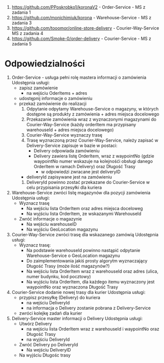 1. https://github.com/PPoskrobko1/koronaV2 - Order-Service - MS z zadania 1
1. https://github.com/monichimiuk/korona - Warehouse-Service - MS z zadania 3
1. https://github.com/tooomor/online-store-delivery - Courier-Way-Service MS z zadania 4
1. https://github.com/Smoke-0/order-delivery - Courier-Service - MS z zadania 5

# Odpowiedzialności
1. Order-Service - usługa pełni rolę mastera informacji o zamówienia
Udostępnia usługi:
	* zapisz zamówienie
		* na wejściu OderItems + adres 
	* udostępnij informacje o zamówieniu
	* przekaż zamówienie do realizacji
		1. Odpytanie odpytamy Warehouse-Service o magazyny, w których dostępne są produkty z zamówienia + adres miejsca docelowego
	  1. Przekazanie zamówienia wraz z wyznaczonymi magazynami do Courier-Way-Service (każdy orderItem ma przypisany warehouseId  + adres miejsca docelowego)
		1. Courier-Way-Service wyznaczy trasę
		1. Trasę wyznaczoną przez Courier-Way-Service, należy zapisać w Delivery-Service zapisuje w bazie w postaci:
			  * Delivery odpowiada zamówieniu
			  * Delivery zawiera listę OrderItem, wraz z waypointNo (gdzie waypointNo numer wskazuje na kolejnośći obsługi danego OrderItem w ramach Delivery) oraz Długość Trasy
				* w odpowiedzi zwracane jest deliveryID
        * deliveryId zapisywane jest na zamówieniu
		1. DeliveryId powinno zostać przekazane do Courier-Service w celu przypisania przesyłki dla kuriera
1. Warehouse-Service zwróci listę magazynów dla pozycji zamówienia
  Udostępnia usługi:
    * Wyznacz trasę
      * Na wejściu lista OrderItem oraz adres miejsca doceloweg
      * Na wyjściu lista OrderItem, ze wskazanymi WarehouseId
    * Zwróć informacje o magazynie
      * Na wejściu warehouseID
      * Na wyjściu GeoLocation magazynu
1. Courier-Way-Service zwróci trasę dla wskazanego zamówią
   Udostępnia usługi:
     * Wyznacz trasę:
       * Na podstawie warehouseId powinno nastąpić odpytanie Warehouse-Service o GeoLocation magazynu
       * Do zaimplementowania jakiś prosty algorytm wyznaczający Długość Trasy (może ilość magazynów?)
       * Na wejściu lista OrderItem wraz z warehouseId  oraz adres (ulica, numer budynku, kod pocztowy)
       * Na wyjściu lista OrderItem, dla każdego itemu wyznaczony jest waypointNo oraz wyznaczona Długość Trasy     
1. Courier-Service dodanie nowej trasy dla kurier
  Udostępnia usługi:
    * przypisz przesyłkę (Delivery) do kuriera
      * na wejściu DeliveryId
      * na informacja o Delivery zostanie pobrana z Delivery-Service
    * zwróci kolejkę zadań dla kurier
1. Delivery-Service master informacji o Delivery
   Udostępnia usługi:
    * Utwórz Delivery
      * na wejściu lista OrderItem wraz z warehouseId i waypointNo oraz Długość Trasy
      * na wyjściu DeliveryId
    * Zwróć Delivery po DeliveryId
    	* Na wejściu DeliveryID
	* Na wyjściu Długośc trasy
